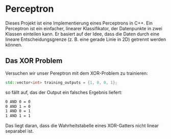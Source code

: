 # Perceptron

Dieses Projekt ist eine Implementierung eines Perceptrons in C++. Ein Perceptron ist ein einfacher, linearer Klassifikator, der Datenpunkte in zwei Klassen einteilen kann. Er basiert auf der Idee, dass die Daten durch eine lineare Entscheidungsgrenze (z. B. eine gerade Linie in 2D) getrennt werden können.

## Das XOR Problem

Versuchen wir unser Pereptron mit dem XOR-Problem zu trainieren:

```cpp
std::vector<int> training_outputs = {1, 0, 0, 1};
```

so fällt auf, das der Output ein falsches Ergebnis liefert:

```bash
0 AND 0 = 0
0 AND 1 = 0
1 AND 0 = 1
1 AND 1 = 1
```

Das liegt daran, dass die Wahrheitstabelle eines XOR-Gatters nicht linear separabel ist.
